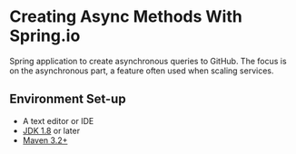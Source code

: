 # Creating Async Methods With Spring.io

Spring application to create asynchronous queries to GitHub.
The focus is on the asynchronous part, a feature often used when scaling services.

## Environment Set-up

* A text editor or IDE
* [JDK 1.8](https://www.oracle.com/technetwork/java/javase/downloads/index.html) or later
* [Maven 3.2+](https://maven.apache.org/download.cgi)